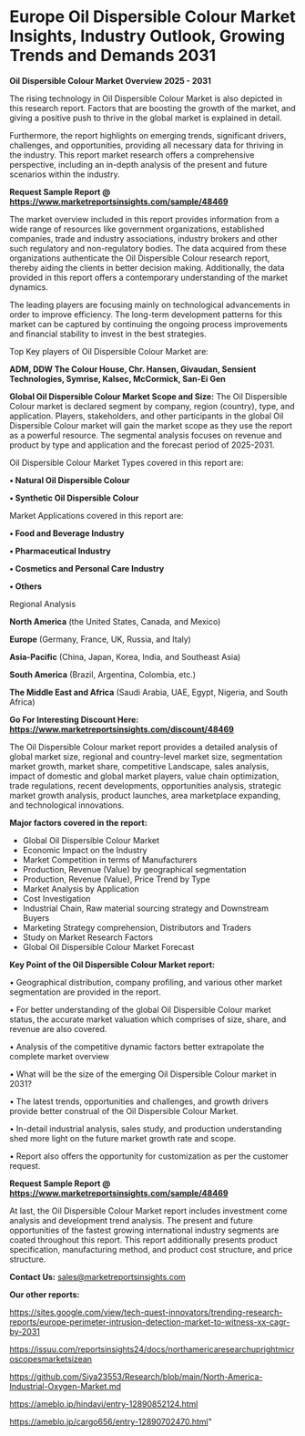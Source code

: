 # Europe Oil Dispersible Colour Market Insights, Industry Outlook, Growing Trends and Demands 2031

<Strong> Oil Dispersible Colour Market Overview 2025 - 2031</strong>

The rising technology in Oil Dispersible Colour Market is also depicted in this research report. Factors that are boosting the growth of the market, and giving a positive push to thrive in the global market is explained in detail.

Furthermore, the report highlights on emerging trends, significant drivers, challenges, and opportunities, providing all necessary data for thriving in the industry. This report market research offers a comprehensive perspective, including an in-depth analysis of the present and future scenarios within the industry.

<strong>Request Sample Report @ <a href=https://www.marketreportsinsights.com/sample/48469>https://www.marketreportsinsights.com/sample/48469</a></strong>

The market overview included in this report provides information from a wide range of resources like government organizations, established companies, trade and industry associations, industry brokers and other such regulatory and non-regulatory bodies. The data acquired from these organizations authenticate the Oil Dispersible Colour research report, thereby aiding the clients in better decision making. Additionally, the data provided in this report offers a contemporary understanding of the market dynamics.

The leading players are focusing mainly on technological advancements in order to improve efficiency. The long-term development patterns for this market can be captured by continuing the ongoing process improvements and financial stability to invest in the best strategies.

Top Key players of Oil Dispersible Colour Market are:

<strong>ADM, DDW The Colour House, Chr. Hansen, Givaudan, Sensient Technologies, Symrise, Kalsec, McCormick, San-Ei Gen</strong>

<strong><b>Global Oil Dispersible Colour Market Scope and Size:</b></strong>
The Oil Dispersible Colour market is declared segment by company, region (country), type, and application. Players, stakeholders, and other participants in the global Oil Dispersible Colour market will gain the market scope as they use the report as a powerful resource. The segmental analysis focuses on revenue and product by type and application and the forecast period of 2025-2031.

Oil Dispersible Colour Market Types covered in this report are:

<strong>•  Natural Oil Dispersible Colour

•  Synthetic Oil Dispersible Colour</strong>

Market Applications covered in this report are:

<strong>•  Food and Beverage Industry

•  Pharmaceutical Industry

•  Cosmetics and Personal Care Industry

•  Others</strong> 

Regional Analysis

<strong>North America</strong> (the United States, Canada, and Mexico)

<strong>Europe</strong> (Germany, France, UK, Russia, and Italy)

<strong>Asia-Pacific</strong> (China, Japan, Korea, India, and Southeast Asia)

<strong>South America</strong> (Brazil, Argentina, Colombia, etc.)

<strong>The Middle East and Africa</strong> (Saudi Arabia, UAE, Egypt, Nigeria, and South Africa)

<strong>Go For Interesting Discount Here: <a href=https://www.marketreportsinsights.com/discount/48469>https://www.marketreportsinsights.com/discount/48469</a></strong>

The Oil Dispersible Colour market report provides a detailed analysis of global market size, regional and country-level market size, segmentation market growth, market share, competitive Landscape, sales analysis, impact of domestic and global market players, value chain optimization, trade regulations, recent developments, opportunities analysis, strategic market growth analysis, product launches, area marketplace expanding, and technological innovations.

<strong><b>Major factors covered in the report:</b></strong>
<ul>
  <li>Global Oil Dispersible Colour Market </li>
  <li>Economic Impact on the Industry</li>
  <li>Market Competition in terms of Manufacturers</li>
  <li>Production, Revenue (Value) by geographical segmentation</li>
  <li>Production, Revenue (Value), Price Trend by Type</li>
  <li>Market Analysis by Application</li>
  <li>Cost Investigation</li>
  <li>Industrial Chain, Raw material sourcing strategy and Downstream Buyers</li>
  <li>Marketing Strategy comprehension, Distributors and Traders</li>
  <li>Study on Market Research Factors</li>
  <li>Global Oil Dispersible Colour Market Forecast</li>
</ul>

<strong><b>Key Point of the Oil Dispersible Colour Market report:</b></strong>

• Geographical distribution, company profiling, and various other market segmentation are provided in the report.

• For better understanding of the global Oil Dispersible Colour market status, the accurate market valuation which comprises of size, share, and revenue are also covered.

• Analysis of the competitive dynamic factors better extrapolate the complete market overview

• What will be the size of the emerging Oil Dispersible Colour market in 2031?

• The latest trends, opportunities and challenges, and growth drivers provide better construal of the Oil Dispersible Colour Market.

• In-detail industrial analysis, sales study, and production understanding shed more light on the future market growth rate and scope.

• Report also offers the opportunity for customization as per the customer request.

<strong>Request Sample Report @ <a href=https://www.marketreportsinsights.com/sample/48469>https://www.marketreportsinsights.com/sample/48469</a></strong>

At last, the Oil Dispersible Colour Market report includes investment come analysis and development trend analysis. The present and future opportunities of the fastest growing international industry segments are coated throughout this report. This report additionally presents product specification, manufacturing method, and product cost structure, and price structure.

<strong>Contact Us:</strong>
sales@marketreportsinsights.com

<strong>Our other reports:</strong>

<a href=https://sites.google.com/view/tech-quest-innovators/trending-research-reports/europe-perimeter-intrusion-detection-market-to-witness-xx-cagr-by-2031>https://sites.google.com/view/tech-quest-innovators/trending-research-reports/europe-perimeter-intrusion-detection-market-to-witness-xx-cagr-by-2031</a>

<a href=https://issuu.com/reportsinsights24/docs/northamericaresearchuprightmicroscopesmarketsizean>https://issuu.com/reportsinsights24/docs/northamericaresearchuprightmicroscopesmarketsizean</a>

<a href=https://github.com/Siya23553/Research/blob/main/North-America-Industrial-Oxygen-Market.md>https://github.com/Siya23553/Research/blob/main/North-America-Industrial-Oxygen-Market.md</a>

<a href=https://ameblo.jp/hindavi/entry-12890852124.html>https://ameblo.jp/hindavi/entry-12890852124.html</a>

<a href=https://ameblo.jp/cargo656/entry-12890702470.html>https://ameblo.jp/cargo656/entry-12890702470.html</a>"
